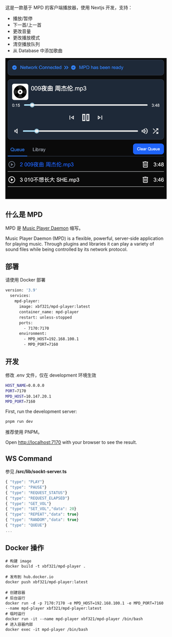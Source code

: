 这是一款基于 MPD 的客户端播放器，使用 Nextjs 开发，支持：

* 播放/暂停
* 下一首/上一首
* 更改音量
* 更改播放模式
* 清空播放队列
* 从 Database 中添加歌曲

![界面](./public/screen-1.jpg)

## 什么是 MPD

MPD 是 [Music Player Daemon](https://www.musicpd.org/) 缩写。

Music Player Daemon (MPD) is a flexible, powerful, server-side application for playing music. Through plugins and libraries it can play a variety of sound files while being controlled by its network protocol.

## 部署

请使用 Docker 部署

```sh
version: '3.9'
  services:
    mpd-player:
      image: xbf321/mpd-player:latest
      container_name: mpd-player
      restart: unless-stopped
      ports:
        - 7170:7170
      environment:
        - MPD_HOST=192.168.100.1
        - MPD_PORT=7160
```


## 开发

修改 .env 文件，仅在 development 环境生效

```sh
HOST_NAME=0.0.0.0
PORT=7170
MPD_HOST=10.147.20.1
MPD_PORT=7160
```

First, run the development server:

```bash
pnpm run dev
```

推荐使用 PNPM。

Open [http://localhost:7170](http://localhost:7170) with your browser to see the result.

## WS Command

参见 **/src/lib/sockt-server.ts**

```js
{ "type": "PLAY"}
{ "type": "PAUSE"}
{ "type": "REQUEST_STATUS"}
{ "type": "REQUEST_ELAPSED"}
{ "type": "GET_VOL"}
{ "type": "SET_VOL","data": 20}
{ "type": "REPEAT","data": true}
{ "type": "RANDOM","data": true}
{ "type": "QUEUE"}
...
```

## Docker 操作

```shell
# 构建 image
docker build -t xbf321/mpd-player .

# 发布到 hub.docker.io
docker push xbf321/mpd-player:latest

# 创建容器
# 后台运行
docker run -d -p 7170:7170 -e MPD_HOST=192.168.100.1 -e MPD_PORT=7160 --name mpd-player xbf321/mpd-player:latest
# 临时运行
docker run -it --name mpd-player xbf321/mpd-player /bin/bash
# 进入容器内部
docker exec -it mpd-player /bin/bash
```